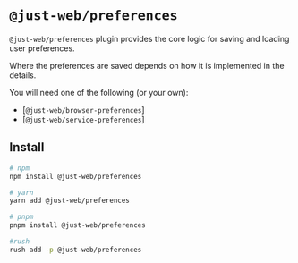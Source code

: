 # `@just-web/preferences`

`@just-web/preferences` plugin provides the core logic for saving and loading user preferences.

Where the preferences are saved depends on how it is implemented in the details.

You will need one of the following (or your own):

- [`@just-web/browser-preferences`]
- [`@just-web/service-preferences`]

## Install

```sh
# npm
npm install @just-web/preferences

# yarn
yarn add @just-web/preferences

# pnpm
pnpm install @just-web/preferences

#rush
rush add -p @just-web/preferences
```
